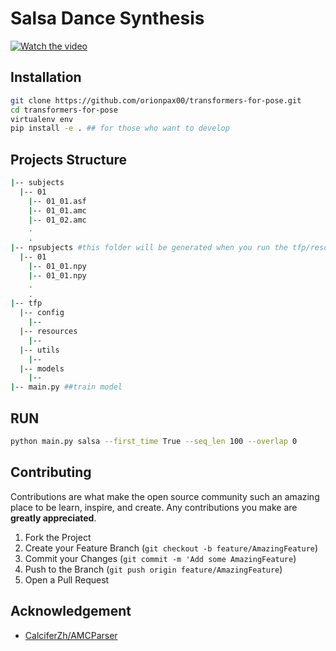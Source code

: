 # Salsa Dance Synthesis

[![Watch the video](https://img.youtube.com/vi/Dck-0xfV5lk/maxresdefault.jpg)](https://www.youtube.com/watch?v=Dck-0xfV5lk)


## Installation

```bash
git clone https://github.com/orionpax00/transformers-for-pose.git
cd transformers-for-pose
virtualenv env
pip install -e . ## for those who want to develop
```

## Projects Structure
```bash
|-- subjects
  |-- 01
    |-- 01_01.asf
    |-- 01_01.amc
    |-- 01_02.amc
    .
    .
|-- npsubjects #this folder will be generated when you run the tfp/resources/amc_to_numpy.py
  |-- 01
    |-- 01_01.npy
    |-- 01_01.npy
    .
    .
|-- tfp
  |-- config
    |--
  |-- resources
    |--
  |-- utils
    |--
  |-- models
    |--
|-- main.py ##train model
```

## RUN
```bash
python main.py salsa --first_time True --seq_len 100 --overlap 0
```
## Contributing

Contributions are what make the open source community such an amazing place to be learn, inspire, and create. Any contributions you make are **greatly appreciated**.

1. Fork the Project
2. Create your Feature Branch (`git checkout -b feature/AmazingFeature`)
3. Commit your Changes (`git commit -m 'Add some AmazingFeature`)
4. Push to the Branch (`git push origin feature/AmazingFeature`)
5. Open a Pull Request


## Acknowledgement

* [CalciferZh/AMCParser](https://github.com/CalciferZh/AMCParser/blob/master/amc_parser.py)
